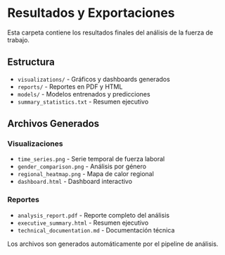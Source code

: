 # Resultados y Exportaciones

Esta carpeta contiene los resultados finales del análisis de la fuerza de trabajo.

## Estructura

- `visualizations/` - Gráficos y dashboards generados
- `reports/` - Reportes en PDF y HTML
- `models/` - Modelos entrenados y predicciones
- `summary_statistics.txt` - Resumen ejecutivo

## Archivos Generados

### Visualizaciones
- `time_series.png` - Serie temporal de fuerza laboral
- `gender_comparison.png` - Análisis por género
- `regional_heatmap.png` - Mapa de calor regional
- `dashboard.html` - Dashboard interactivo

### Reportes
- `analysis_report.pdf` - Reporte completo del análisis
- `executive_summary.html` - Resumen ejecutivo
- `technical_documentation.md` - Documentación técnica

Los archivos son generados automáticamente por el pipeline de análisis.
